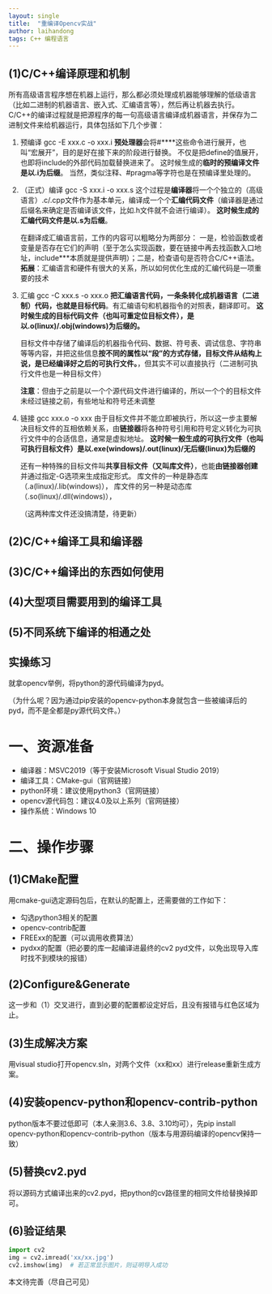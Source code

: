 ```yaml
---
layout: single
title:  "重编译Opencv实战"
author: laihandong
tags: C++ 编程语言
---
```


## (1)C/C++编译原理和机制
所有高级语言程序想在机器上运行，那么都必须处理成机器能够理解的低级语言（比如二进制的机器语言、嵌入式、汇编语言等），然后再让机器去执行。
C/C++的编译过程就是把源程序的每一句高级语言编译成机器语言，并保存为二进制文件来给机器运行，具体包括如下几个步骤：
1. 预编译 gcc -E xxx.c -o xxx.i
**预处理器**会将#****这些命令进行展开，也叫“宏展开”，目的是好在接下来的阶段进行替换。
不仅是把define的值展开，也即将include的外部代码加载替换进来了。
这时候生成的**临时的预编译文件是以.i为后缀**。
当然，类似注释、#pragma等字符也是在预编译里处理的。
2. （正式）编译 gcc -S xxx.i -o xxx.s
	这个过程是**编译器**将一个个独立的（高级语言）.c/.cpp文件作为基本单元，编译成一个个**汇编代码文件**（编译器是通过后缀名来确定是否编译该文件，比如.h文件就不会进行编译）。
	**这时候生成的汇编代码文件是以.s为后缀**。

	在翻译成汇编语言前，工作的内容可以粗略分为两部分：
	一是，检验函数或者变量是否存在它们的声明（至于怎么实现函数，要在链接中再去找函数入口地址，include***本质就是提供声明）；二是，检查语句是否符合C/C++语法。
	**拓展**：汇编语言和硬件有很大的关系，所以如何优化生成的汇编代码是一项重要的技术
	
3. 汇编 gcc -C xxx.s -o xxx.o
	**把汇编语言代码，一条条转化成机器语言（二进制）代码，也就是目标代码**。有汇编语句和机器指令的对照表，翻译即可。
	**这时候生成的目标代码文件（也叫可重定位目标文件），是以.o(linux)/.obj(windows)为后缀的。**

	目标文件中存储了编译后的机器指令代码、数据、符号表、调试信息、字符串等等内容，并把这些信息**按不同的属性以“段”的方式存储，目标文件从结构上说，是已经编译好之后的可执行文件。**，但其实不可以直接执行（二进制可执行文件也是一种目标文件）

	**注意**：但由于之前是以一个个源代码文件进行编译的，所以一个个的目标文件未经过链接之前，有些地址和符号还未调整
	
4. 链接 gcc xxx.o -o xxx
	由于目标文件并不能立即被执行，所以这一步主要解决目标文件的互相依赖关系，由**链接器**将各种符号引用和符号定义转化为可执行文件中的合适信息，通常是虚拟地址。
	**这时候一般生成的可执行文件（也叫可执行目标文件）是以.exe(windows)/.out(linux)/无后缀(linux)为后缀的**

	还有一种特殊的目标文件叫**共享目标文件（又叫库文件）**，也能**由链接器创建**并通过指定-G选项来生成指定形式。
	库文件的一种是静态库（.a(linux)/.lib(windows)），
	库文件的另一种是动态库（.so(linux)/.dll(windows)），

	（这两种库文件还没搞清楚，待更新）
## (2)C/C++编译工具和编译器
## (3)C/C++编译出的东西如何使用
## (4)大型项目需要用到的编译工具
## (5)不同系统下编译的相通之处



## 实操练习

就拿opencv举例，将python的源代码编译为pyd。

（为什么呢？因为通过pip安装的opencv-python本身就包含一些被编译后的pyd，而不是全都是py源代码文件。）

# 一、资源准备

- 编译器：MSVC2019（等于安装Microsoft Visual Studio 2019）
- 编译工具：CMake-gui（官网链接）
- python环境：建议使用python3（官网链接）
- opencv源代码包：建议4.0及以上系列（官网链接）
- 操作系统：Windows 10
# 二、操作步骤
## (1)CMake配置
用cmake-gui选定源码包后，在默认的配置上，还需要做的工作如下：
+ 勾选python3相关的配置
+ opencv-contrib配置
+ FREExx的配置（可以调用收费算法）
+ pydxx的配置（把必要的库一起编译进最终的cv2 pyd文件，以免出现导入库时找不到模块的报错）

## (2)Configure&Generate
这一步和（1）交叉进行，直到必要的配置都设定好后，且没有报错与红色区域为止。
## (3)生成解决方案
用visual studio打开opencv.sln，对两个文件（xx和xx）进行release重新生成方案。
## (4)安装opencv-python和opencv-contrib-python
python版本不要过低即可（本人亲测3.6、3.8、3.10均可），先pip install opencv-python和opencv-contrib-python（版本与用源码编译的opencv保持一致）

## (5)替换cv2.pyd
将以源码方式编译出来的cv2.pyd，把python的cv路径里的相同文件给替换掉即可。
## (6)验证结果

```python
import cv2
img = cv2.imread('xx/xx.jpg')
cv2.imshow(img)  # 若正常显示图片，则证明导入成功
```

本文待完善（尽自己可见）
